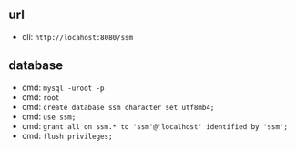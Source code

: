 ## url
- cli: `http://locahost:8080/ssm`

## database
- cmd: `mysql -uroot -p`
- cmd: `root`
- cmd: `create database ssm character set utf8mb4;`
- cmd: `use ssm;`
- cmd: `grant all on ssm.* to 'ssm'@'localhost' identified by 'ssm';`
- cmd: `flush privileges;`